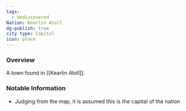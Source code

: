 ```yaml
---
tags:
  - Undiscovered
Nation: Kearlin Atoll
dg-publish: true
city type: Capital
icon: place
---
```


### Overview
A town found in [[Kearlin Atoll]].

### Notable Information 
- Judging from the map, it is assumed this is the capital of the nation